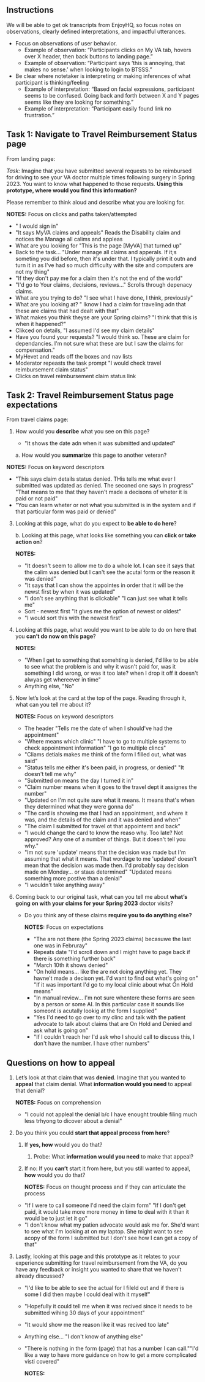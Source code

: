 ## **Instructions**

We will be able to get ok transcripts from EnjoyHQ, so focus notes on observations, clearly defined interpretations, and impactful utterances.



* Focus on observations of user behavior. 
    * Example of observation: “Participants clicks on My VA tab, hovers over X header, then back buttons to landing page.” 
    * Example of observation: “Participant says ‘this is annoying, that makes no sense.’ when looking to login to BTSSS.”
* Be clear where notetaker is interpreting or making inferences of what participant is thinking/feeling
    * Example of interpretation: “Based on facial expressions, participant seems to be confused.  Going back and forth between X and Y pages seems like they are looking for something.”
    * Example of interpretation: “Participant easily found link no frustration.” 

## **Task 1: Navigate to Travel Reimbursement Status page**

From landing page:

_Task:_ Imagine that you have submitted several requests to be reimbursed for driving to see your VA doctor multiple times following surgery in Spring 2023. You want to know what happened to those requests. **Using this prototype, where would you find this information?**

Please remember to think aloud and describe what you are looking for.

**NOTES:** Focus on clicks and paths taken/attempted
- " I would sign in"
- "It says MyVA claims and appeals" Reads the Disability claim and notices the Manage all calims and appleas
- What are you looking for "This is the page [MyVA] that turned up"
- Back to the task... "Under manage all claims and apperals. If it;s someting you did before, then it's under that. I typically print it outn and turn it in as I've had so much difficulty with the site and computers are not my thing"
- "If they don't pay me for a claim then it's not the end of the world"
- "I'd go to Your claims, decisions, reviews..." Scrolls through depenacy claims.
- What are you trying to do? "I see what I have done, I think, previously"
- What are you looking at? " Iknow I had a claim for traveling adn that these are claims that had dealt with that"
- What makes you think theyse are your Spring claims? "I think that this is when it happened?"
- Clikced on details, "I assumed I'd see my claim details"
- Have you found your requests? "I would think so. These are claim for dependancies. I'm not sure what these are but I saw the claims for compensation."
- MyHevet and reads off the boxes and nav lists
- Moderator repeasts the task prompt "I would check travel reimbursement claim status"
- Clicks on travel reimbursement claim status link


## **Task 2: Travel Reimbursement Status page expectations**

From travel claims page: 

1. How would you **describe** what you see on this page?
   - "It shows the date adn when it was submitted and updated"

   a. How would you **summarize** this page to another veteran?

  **NOTES:** Focus on keyword descriptors 
  - "This says claim details status denied. THis tells me what ever I submitted was updated as denied. The seconed one says In progress" "That means to me that they haven't made a decisons of wheter it is paid or not paid"
  - "You can learn wheter or not what you submitted is in the system and if that particular form was paid or denied"

3. Looking at this page, what do you expect to **be able to do here**?

    b. Looking at this page, what looks like something you can **click or take action on**?

    **NOTES:**
   - "It doesn't seem to allow me to do a whole lot. I can see it says that the calim was denied but I can't see the acutal form or the reason it was denied"
   - "It says that I can show the appointes in order that it will be the newst first by when it was updated"
   - "I don't see anything that is clickable" "I can just see what it tells me"
   - Sort - newest first "It gives me the option of newest or oldest"
   - "I would sort this with the newest first"


5.  Looking at this page, what would you want to be able to do on here that you **can’t do now on this page**?

      **NOTES:**
    - "When I get to something that somehting is denied, I'd like to be able to see what the problem is and why it wasn't paid for, was it something I did wrong, or was it too late? when I drop it off it doesn't alwyas get whereever in time"
    - Anything else, "No"


7.  Now let’s look at the card at the top of the page.  Reading through it, what can you tell me about it?

     **NOTES:** Focus on keyword descriptors
    - The header "Tells me the date of when I should've had the appointment"
    - "Where means which clinic" "I have to go to multiple systems to check appointment information" "I go to multiple clincs"
    - "Cliams detials makes me think of the form I filled out, what was said"
    - "Status tells me either it's been paid, in progress, or denied" "It doesn't tell me why"
    - "Submitted on means the day I turned it in"
    - "Claim number means when it goes to the travel dept it assignes the number"
    - "Updated on I'm not quite sure what it means. It means that's when they determined what they were gonna do"
    - "The card is showing me that I had an appointment, and where it was, and the details of the claim and it was denied and when"
    - "The claim I submitted for travel ot that appointemt and back"
    - "I would change the card to know the reaso why. Too late? Not approved? Any one of a number of things. But it doesn't tell you why."
    - "Im not sure 'update' means that the decision was made but I'm assuming that what it means. That wordage to me 'updated' doesn't mean that the decision was made then. I'd probably say decision made on Monday... or staus determined" "Updated means somerhing more postive than a denial"
    - "I wouldn't take anything away"

  
9.  Coming back to our original task, what can you tell me about **what’s going on with your claims for your Spring 2023** doctor visits?
    - Do you think any of these claims **require you to do anything else?**

      **NOTES:** Focus on expectations
      - "The are not there (the Spring 2023 claims) becasuwe the last one was in Februray"
      - Repeats date "I'd scroll down and I might have to page back if there is something further back"
      - "March 10th it shows denied"
      - "On hold means... like the are not doing anything yet. They havne't made a decison yet. I'd want to find out what's going on" "If it was important I'd go to my local clinic about what On Hold means"
      - "In manual review... I'm not sure whentere these forms are seen by a person or some AI. In this particular case it sounds like someont is acutally lookig at the form I supplied"
      - "Yes I'd need to go over to my clinc and talk with the patient advocate to talk about claims that are On Hold and Denied and ask what is going on"
      - "If I couldn't reach her I'd ask who I should call to discuss this, I don't have the number. I have other numbers"



## Questions on how to appeal

1. Let’s look at that claim that was **denied**. Imagine that you wanted to **appeal** that claim denial. What **information would you need** to appeal that denial?

     **NOTES:** Focus on comprehension
   - "I could not appleal the denial b/c I have enought trouble filing much less trhyong to dicover about a denial"



3. Do you think you could **start that appeal process from here**?  
    1. If **yes, how** would you do that?
        1. Probe: What **information would you need** to make that appeal?
    2. If no: If you **can’t** start it from here, but you still wanted to appeal, **how** would you do that?

        **NOTES:** Focus on thought process and if they can articulate the process
    - "If I were to call someone I'd need the claim form" "If I don't get paid, it would take more more money in time to deal with it than it would be to just let it go"
   - "I don't know what my patien advocate would ask me for. She'd want to see what I'm looking at on my laptop. She might want to see acopy of the form I submitted but I don't see how I can get a copy of that"


4. Lastly, looking at this page and this prototype as it relates to your experience submitting for travel reimbursement from the VA, do you have any feedback or insight you wanted to share that we haven’t already discussed?
   - "I'd like to be able to see the actual for I fileld out and if there is some I did then maybe I could deal with it myself"
   - "Hopefully it could tell me when it was recived since it needs to be submitted wihing 30 days of your appointment"
   - "It would show me the reason like it was recived too late"
   - Anything else... "I don't know of anything else"
   - "There is nothing in the form (page) that has a number I can call.""I'd like a way to have more guidance on how to get a more complicated visti covered"

     **NOTES:** 

